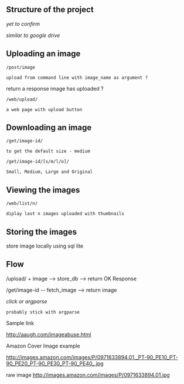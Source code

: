 ## Structure of the project
*yet to confirm*

*similar to google drive*

## Uploading an image

`/post/image`

    upload from command line with image_name as argument ?

return a response image has uploaded ?

`/web/upload/`

    a web page with upload button

## Downloading an image

`/get/image-id/`
    
    to get the default size - medium

`/get/image-id/[s/m/l/o]/`
    
    Small, Medium, Large and Original

## Viewing the images

`/web/list/n/`

    diplay last n images uploaded with thumbnails


## Storing the images

store image locally using sql lite


## Flow

/upload/ + image  --> store_db --> return OK Response

/get/image-id  -- fetch_image --> return image


*click or argparse*
    
    probably stick with argparse

Sample link

http://aaugh.com/imageabuse.html

Amazon Cover Image example  

http://images.amazon.com/images/P/0971633894.01._PT-90_PE10_PT-90_PE20_PT-90_PE30_PT-90_PE40_.jpg

raw image
    http://images.amazon.com/images/P/0971633894.01.jpg
